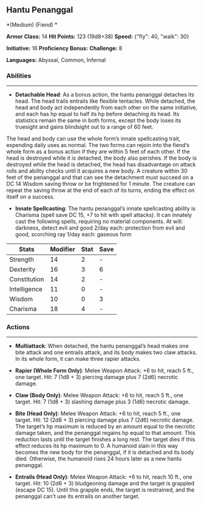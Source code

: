 ## Hantu Penanggal
*(Medium) (Fiend) *

**Armor Class:** 14
**Hit Points:** 123 (19d8+38)
**Speed:** {"fly": 40, "walk": 30}

**Initiative:** 16
**Proficiency Bonus:**
**Challenge:** 8

**Languages:** Abyssal, Common, Infernal

### Abilities
 --- 
- **Detachable Head**: As a bonus action, the hantu penanggal detaches its head. The head trails entrails like flexible tentacles. While detached, the head and body act independently from each other on the same initiative, and each has hp equal to half its hp before detaching its head. Its statistics remain the same in both forms, except the body loses its truesight and gains blindsight out to a range of 60 feet.

The head and body can use the whole form’s innate spellcasting trait, expending daily uses as normal. The two forms can rejoin into the fiend’s whole form as a bonus action if they are within 5 feet of each other. If the head is destroyed while it is detached, the body also perishes. If the body is destroyed while the head is detached, the head has disadvantage on attack rolls and ability checks until it acquires a new body. A creature within 30 feet of the penanggal and that can see the detachment must succeed on a DC 14 Wisdom saving throw or be frightened for 1 minute. The creature can repeat the saving throw at the end of each of its turns, ending the effect on itself on a success.

- **Innate Spellcasting**: The hantu penanggal’s innate spellcasting ability is Charisma (spell save DC 15, +7 to hit with spell attacks). It can innately cast the following spells, requiring no material components.
At will: darkness, detect evil and good
2/day each: protection from evil and good, scorching ray
1/day each: gaseous form



| Stats | Modifier | Stat | Save
| ---- | ---- | ---- | ---- |
| Strength | 14 | 2 | - |
| Dexterity | 16 | 3 | 6 |
| Constitution | 14 | 2 | - |
| Intelligence | 11 | 0 | - |
| Wisdom | 10 | 0 | 3 |
| Charisma | 18 | 4 | - |

### Actions
 --- 
- **Multiattack**: When detached, the hantu penanggal’s head makes one bite attack and one entrails attack, and its body makes two claw attacks. In its whole form, it can make three rapier attacks.

- **Rapier (Whole Form Only)**: Melee Weapon Attack: +6 to hit, reach 5 ft., one target. Hit: 7 (1d8 + 3) piercing damage plus 7 (2d6) necrotic damage.

- **Claw (Body Only)**: Melee Weapon Attack: +6 to hit, reach 5 ft., one target. Hit: 7 (1d8 + 3) slashing damage plus 3 (1d6) necrotic damage.

- **Bite (Head Only)**: Melee Weapon Attack: +6 to hit, reach 5 ft., one target. Hit: 12 (2d8 + 3) piercing damage plus 7 (2d6) necrotic damage. The target’s hp maximum is reduced by an amount equal to the necrotic damage taken, and the penanggal regains hp equal to that amount. This reduction lasts until the target finishes a long rest. The target dies if this effect reduces its hp maximum to 0. A humanoid slain in this way becomes the new body for the penanggal, if it is detached and its body died. Otherwise, the humanoid rises 24 hours later as a new hantu penanggal.

- **Entrails (Head Only)**: Melee Weapon Attack: +6 to hit, reach 10 ft., one target. Hit: 10 (2d6 + 3) bludgeoning damage and the target is grappled (escape DC 15). Until this grapple ends, the target is restrained, and the penanggal can’t use its entrails on another target.


